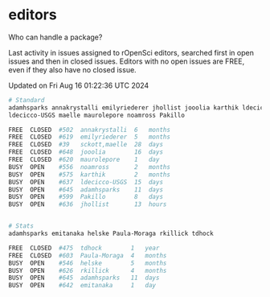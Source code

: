 # editors

Who can handle a package?

Last activity in issues assigned to rOpenSci editors, searched first in open
issues and then in closed issues. Editors with no open issues are FREE, even if
they also have no closed issue.


Updated on Fri Aug 16 01:22:36 UTC 2024

```bash
# Standard
adamhsparks annakrystalli emilyriederer jhollist jooolia karthik ldecicco
ldecicco-USGS maelle maurolepore noamross Pakillo

FREE  CLOSED  #502  annakrystalli  6   months
FREE  CLOSED  #619  emilyriederer  5   months
FREE  CLOSED  #39   sckott,maelle  28  days
FREE  CLOSED  #648  jooolia        16  days
FREE  CLOSED  #620  maurolepore    1   day
BUSY  OPEN    #556  noamross       2   months
BUSY  OPEN    #575  karthik        2   months
BUSY  OPEN    #637  ldecicco-USGS  15  days
BUSY  OPEN    #645  adamhsparks    11  days
BUSY  OPEN    #599  Pakillo        8   days
BUSY  OPEN    #636  jhollist       13  hours


# Stats
adamhsparks emitanaka helske Paula-Moraga rkillick tdhock

FREE  CLOSED  #475  tdhock        1   year
FREE  CLOSED  #603  Paula-Moraga  4   months
BUSY  OPEN    #546  helske        5   months
BUSY  OPEN    #626  rkillick      4   months
BUSY  OPEN    #645  adamhsparks   11  days
BUSY  OPEN    #642  emitanaka     1   day
```
